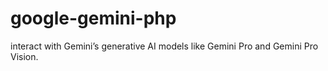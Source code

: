 # google-gemini-php
interact with Gemini’s generative AI models like Gemini Pro and Gemini Pro Vision.

